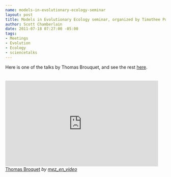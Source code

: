 ```yaml
--- 
name: models-in-evolutionary-ecology-seminar
layout: post
title: Models in Evolutionary Ecology seminar, organized by Timothee Poisot
author: Scott Chamberlain
date: 2011-07-18 07:27:00 -05:00
tags: 
- Meetings
- Evolution
- Ecology
- sciencetalks
---
```

Here is one of the talks by Thomas Brouquet, and see the rest <a href="http://www.dailymotion.com/playlist/x1mv7l_mez_en_video_cefe-colloque#videoId=xjylea">here</a>. <br /><br /><br /><iframe frameborder="0" height="270" src="http://www.dailymotion.com/embed/video/xjylea" width="480"></iframe><br /><a href="http://www.dailymotion.com/video/xjylea_thomas-broquet_tech" target="_blank">Thomas Broquet</a> <i>by <a href="http://www.dailymotion.com/mez_en_video" target="_blank">mez_en_video</a></i>
